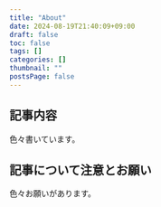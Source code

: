 ```yaml
---
title: "About"
date: 2024-08-19T21:40:09+09:00
draft: false
toc: false
tags: []
categories: []
thumbnail: ""
postsPage: false
---
```


## 記事内容

色々書いています。

## 記事について注意とお願い

色々お願いがあります。
